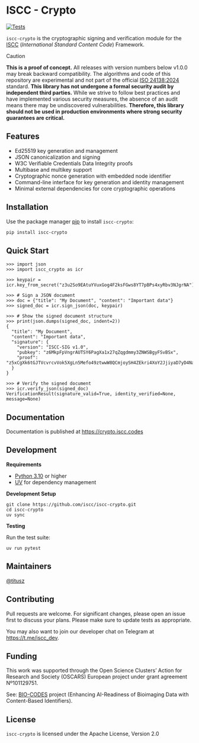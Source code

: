 # ISCC - Crypto

[![Tests](https://github.com/iscc/iscc-crypto/actions/workflows/test.yml/badge.svg?branch=main)](https://github.com/iscc/iscc-crypto/actions/workflows/test.yml)

`iscc-crypto` is the cryptographic signing and verification module for the [ISCC](https://iscc.codes)
(*International Standard Content Code*) Framework.

> [!CAUTION]
> **This is a proof of concept.** All releases with version numbers below v1.0.0 may break backward
> compatibility. The algorithms and code of this repository are experimental and not part of the official
> [ISO 24138:2024](https://www.iso.org/standard/77899.html) standard. **This library has not undergone a formal
> security audit by independent third parties.** While we strive to follow best practices and have implemented
> various security measures, the absence of an audit means there may be undiscovered vulnerabilities.
> **Therefore, this library should not be used in production environments where strong security guarantees are
> critical.**

## Features

- Ed25519 key generation and management
- JSON canonicalization and signing
- W3C Verifiable Credentials Data Integrity proofs
- Multibase and multikey support
- Cryptographic nonce generation with embedded node identifier
- Command-line interface for key generation and identity management
- Minimal external dependencies for core cryptographic operations

## Installation

Use the package manager [pip](https://pip.pypa.io/en/stable/) to install `iscc-crypto`:

```bash
pip install iscc-crypto
```

## Quick Start

```pycon
>>> import json
>>> import iscc_crypto as icr

>>> keypair = icr.key_from_secret("z3u2So9EAtuYVuxGog4F2ksFGws8YT7pBPs4xyRbv3NJgrNA")

>>> # Sign a JSON document
>>> doc = {"title": "My Document", "content": "Important data"}
>>> signed_doc = icr.sign_json(doc, keypair)

>>> # Show the signed document structure
>>> print(json.dumps(signed_doc, indent=2))
{
  "title": "My Document",
  "content": "Important data",
  "signature": {
    "version": "ISCC-SIG v1.0",
    "pubkey": "z6MkpFpVngrAUTSY6PagXa1x27qZqgdmmy3ZNWSBgyFSvBSx",
    "proof": "z5xCgXk6tGJTVcvrcvVok5XgLn5Mefo49ztwwW8QCmjoySH4ZEkri4XoY2JjiyaD7yD4Na7eoGPqmhPoeM2uvBmF8"
  }
}

>>> # Verify the signed document
>>> icr.verify_json(signed_doc)
VerificationResult(signature_valid=True, identity_verified=None, message=None)
```

## Documentation

Documentation is published at <https://crypto.iscc.codes>

## Development

**Requirements**

- [Python 3.10](https://www.python.org/) or higher
- [UV](https://docs.astral.sh/uv/) for dependency management

**Development Setup**

```shell
git clone https://github.com/iscc/iscc-crypto.git
cd iscc-crypto
uv sync
```

**Testing**

Run the test suite:

```shell
uv run pytest
```

## Maintainers

[@titusz](https://github.com/titusz)

## Contributing

Pull requests are welcome. For significant changes, please open an issue first to discuss your plans. Please
make sure to update tests as appropriate.

You may also want to join our developer chat on Telegram at <https://t.me/iscc_dev>.

## Funding

This work was supported through the Open Science Clusters’ Action for Research and Society (OSCARS) European
project under grant agreement Nº101129751.

See:
[BIO-CODES](https://oscars-project.eu/projects/bio-codes-enhancing-ai-readiness-bioimaging-data-content-based-identifiers)
project (Enhancing AI-Readiness of Bioimaging Data with Content-Based Identifiers).

## License

`iscc-crypto` is licensed under the Apache License, Version 2.0
